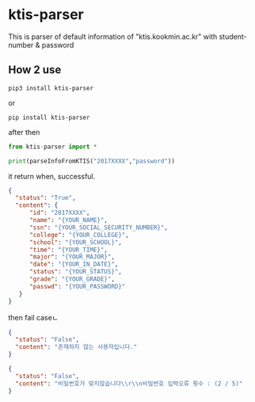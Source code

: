 # ktis-parser

This is parser of default information of "ktis.kookmin.ac.kr" with student-number & password

## How 2 use

```
pip3 install ktis-parser
```

or

```
pip install ktis-parser
```

after then

```python
from ktis-parser import *

print(parseInfoFromKTIS("2017XXXX","password"))

```

it return when, successful.
```json
{
  "status": "True",
  "content": {
      "id": "2017XXXX",
      "name": "{YOUR_NAME}",
      "ssn": "{YOUR_SOCIAL_SECURITY_NUMBER}",
      "college": "{YOUR_COLLEGE}",
      "school": "{YOUR_SCHOOL}",
      "time": "{YOUR_TIME}",
      "major": "{YOUR_MAJOR}",
      "date": "{YOUR_IN_DATE}",
      "status": "{YOUR_STATUS}",
      "grade": "{YOUR_GRADE}",
      "passwd": "{YOUR_PASSWORD}"
   }
}
```
then fail caseㄴ
```json
{
  "status": "False",
  "content": "존재하지 않는 사용자입니다."
}
```

```json
{
  "status": "False",
  "content": "비밀번호가 맞지않습니다\\r\\n비밀번호 입력오류 횟수 : (2 / 5)"
}
```
